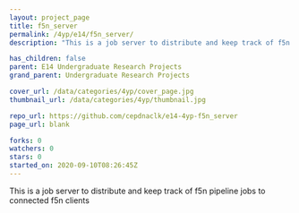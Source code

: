 ```yaml
---
layout: project_page
title: f5n_server
permalink: /4yp/e14/f5n_server/
description: "This is a job server to distribute and keep track of f5n pipeline jobs to connected f5n clients"

has_children: false
parent: E14 Undergraduate Research Projects
grand_parent: Undergraduate Research Projects

cover_url: /data/categories/4yp/cover_page.jpg
thumbnail_url: /data/categories/4yp/thumbnail.jpg

repo_url: https://github.com/cepdnaclk/e14-4yp-f5n_server
page_url: blank

forks: 0
watchers: 0
stars: 0
started_on: 2020-09-10T08:26:45Z
---
```

This is a job server to distribute and keep track of f5n pipeline jobs to connected f5n clients

